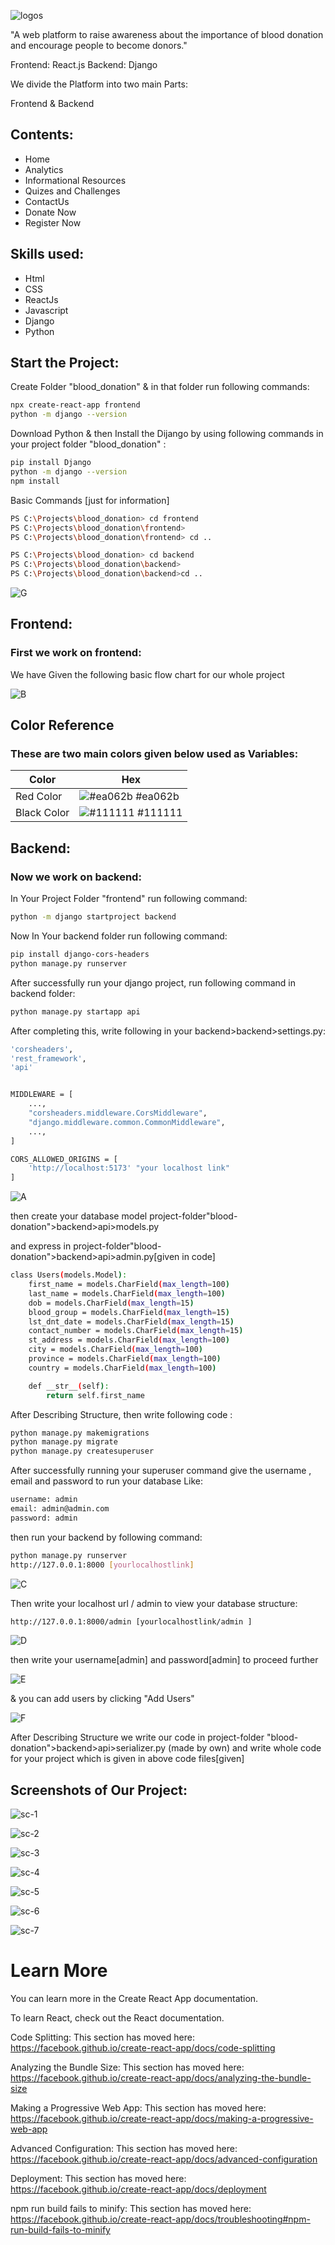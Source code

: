 
![logos](https://github.com/sadiaqadri-web/blood-donation/assets/65070833/a6ea7e6c-b471-474a-a04d-0724e5506a3e)

"A web platform to raise awareness about the importance of blood donation and encourage people to become donors."

Frontend: React.js 
Backend: Django

We divide the Platform into two main Parts:

Frontend & Backend

## Contents:
- Home
- Analytics
- Informational Resources
- Quizes and Challenges
- ContactUs
- Donate Now
- Register Now

## Skills used:
- Html
- CSS
- ReactJs
- Javascript
- Django
- Python


## Start the Project:

Create Folder "blood_donation" & in that folder run following commands:

```bash
npx create-react-app frontend
python -m django --version

```

Download Python & then Install the Dijango by using following commands in your project folder "blood_donation" :

```bash
pip install Django
python -m django --version
npm install

```

Basic Commands [just for information]
```bash
PS C:\Projects\blood_donation> cd frontend
PS C:\Projects\blood_donation\frontend>
PS C:\Projects\blood_donation\frontend> cd ..

PS C:\Projects\blood_donation> cd backend
PS C:\Projects\blood_donation\backend>
PS C:\Projects\blood_donation\backend>cd ..
```

![G](https://github.com/sadiaqadri-web/blood-donation/assets/65070833/d4017400-ab20-4f29-94b8-14730800e4d2)


## Frontend:

### First we work on frontend:

We have Given the following basic flow chart for our whole project

![B](https://github.com/sadiaqadri-web/blood-donation/assets/65070833/7ed4fe3f-1bc6-443f-9f27-16f01d3e2a90)


## Color Reference

### These are two main colors given below used as Variables:


| Color             | Hex                                                                |
| ----------------- | ------------------------------------------------------------------ |
| Red Color | ![#ea062b](https://via.placeholder.com/10/ea062b?text=+) #ea062b |
| Black Color | ![#111111](https://via.placeholder.com/10/111111?text=+) #111111 |


## Backend:

### Now we work on backend:

In Your Project Folder "frontend" run following command:

```bash
python -m django startproject backend
```
Now In Your  backend folder run following command:

```bash
pip install django-cors-headers
python manage.py runserver
```
After successfully run your django project, run following command in backend folder:

```bash
python manage.py startapp api
```

After completing this, write following in your backend>backend>settings.py:

```bash
'corsheaders',
'rest_framework',
'api'

```

```bash

MIDDLEWARE = [
    ...,
    "corsheaders.middleware.CorsMiddleware",
    "django.middleware.common.CommonMiddleware",
    ...,
]

```

```bash
CORS_ALLOWED_ORIGINS = [
    'http://localhost:5173' "your localhost link"
]

```
![A](https://github.com/sadiaqadri-web/blood-donation/assets/65070833/9cf2f109-3cab-41d6-9732-f84291c13ffd)


then create your database model project-folder"blood-donation">backend>api>models.py

and express in project-folder"blood-donation">backend>api>admin.py[given in code]

```bash
class Users(models.Model):
    first_name = models.CharField(max_length=100)
    last_name = models.CharField(max_length=100)
    dob = models.CharField(max_length=15)
    blood_group = models.CharField(max_length=15)
    lst_dnt_date = models.CharField(max_length=15)
    contact_number = models.CharField(max_length=15)
    st_address = models.CharField(max_length=100)
    city = models.CharField(max_length=100)
    province = models.CharField(max_length=100)
    country = models.CharField(max_length=100)

    def __str__(self):
        return self.first_name

```
After Describing Structure, then write following code :

```bash
python manage.py makemigrations
python manage.py migrate
python manage.py createsuperuser

```
After successfully running your superuser command give the username , email and password to run your database Like:

```bash
username: admin
email: admin@admin.com
password: admin
```
then run your backend by following command:

```bash
python manage.py runserver
http://127.0.0.1:8000 [yourlocalhostlink]
```

![C](https://github.com/sadiaqadri-web/blood-donation/assets/65070833/ec505dfe-aecf-432e-aa9c-847cc6f361eb)


Then write your localhost url / admin to view your database structure:

```bash
http://127.0.0.1:8000/admin [yourlocalhostlink/admin ]
```
![D](https://github.com/sadiaqadri-web/blood-donation/assets/65070833/fb52a3af-8b87-4c41-940b-b34ebdfa5af4)


then write your username[admin] and password[admin] to proceed further

![E](https://github.com/sadiaqadri-web/blood-donation/assets/65070833/45ca5526-cfe3-4e66-93d1-584becfb66bd)


& you can add users  by clicking "Add Users"

![F](https://github.com/sadiaqadri-web/blood-donation/assets/65070833/60c529f7-30af-483d-83dd-170b8c4bb6c3)



After Describing Structure we write our code in project-folder "blood-donation">backend>api>serializer.py (made by own) and write whole code for your project which is given in above code files[given]


## Screenshots of Our Project:
![sc-1](https://github.com/sadiaqadri-web/blood-donation/assets/65070833/89870b3f-bcd0-43cb-b30d-3bca79d2ca04)

![sc-2](https://github.com/sadiaqadri-web/blood-donation/assets/65070833/2dcb9c25-d4d7-4b5c-a10d-a7d9c4bca484)

![sc-3](https://github.com/sadiaqadri-web/blood-donation/assets/65070833/68179daa-0e3d-4e39-9976-5a97ec3e45bf)

![sc-4](https://github.com/sadiaqadri-web/blood-donation/assets/65070833/b6f9c5ba-17d7-4b5c-b9fa-9e6b6e7cbe24)

![sc-5](https://github.com/sadiaqadri-web/blood-donation/assets/65070833/ac182e27-2008-4062-b62a-3bf2b931cc57)

![sc-6](https://github.com/sadiaqadri-web/blood-donation/assets/65070833/047261d8-9bc7-41a9-b5a0-c7cc02f0867a)

![sc-7](https://github.com/sadiaqadri-web/blood-donation/assets/65070833/a01b3038-3f57-4251-9d5d-721acbd6d090)


# Learn More

You can learn more in the Create React App documentation.

To learn React, check out the React documentation.

Code Splitting:
This section has moved here: https://facebook.github.io/create-react-app/docs/code-splitting

Analyzing the Bundle Size:
This section has moved here: https://facebook.github.io/create-react-app/docs/analyzing-the-bundle-size

Making a Progressive Web App:
This section has moved here: https://facebook.github.io/create-react-app/docs/making-a-progressive-web-app

Advanced Configuration:
This section has moved here: https://facebook.github.io/create-react-app/docs/advanced-configuration

Deployment:
This section has moved here: https://facebook.github.io/create-react-app/docs/deployment

npm run build fails to minify:
This section has moved here: https://facebook.github.io/create-react-app/docs/troubleshooting#npm-run-build-fails-to-minify